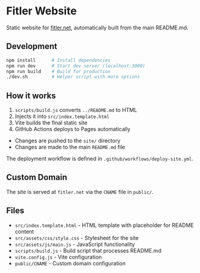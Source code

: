# Fitler Website

Static website for [fitler.net](https://fitler.net), automatically built from the main README.md.

## Development

```bash
npm install      # Install dependencies
npm run dev      # Start dev server (localhost:3000)
npm run build    # Build for production
./dev.sh         # Helper script with more options
```

## How it works

1. `scripts/build.js` converts `../README.md` to HTML
2. Injects it into `src/index.template.html` 
3. Vite builds the final static site
4. GitHub Actions deploys to Pages automatically
- Changes are pushed to the `site/` directory 
- Changes are made to the main `README.md` file

The deployment workflow is defined in `.github/workflows/deploy-site.yml`.

## Custom Domain

The site is served at `fitler.net` via the `CNAME` file in `public/`.

## Files

- `src/index.template.html` - HTML template with placeholder for README content
- `src/assets/css/style.css` - Stylesheet for the site
- `src/assets/js/main.js` - JavaScript functionality
- `scripts/build.js` - Build script that processes README.md
- `vite.config.js` - Vite configuration
- `public/CNAME` - Custom domain configuration
